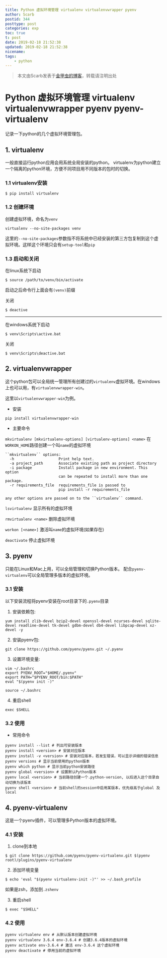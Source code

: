 ```yaml
---
title: Python 虚拟环境管理 virtualenv virtualenvwrapper pyenv
author: Scarb
postid: 344
posttype: post
categories: exp
toc: true
t: post
date: 2019-02-18 21:52:38
updated: 2019-02-18 21:52:38
nicename:
tags:
    - python
---
```


>本文由Scarb发表于[金甲虫的博客](http://47.106.131.90/blog)，转载请注明出处

# Python 虚拟环境管理 virtualenv virtualenvwrapper pyenv pyenv-virtualenv

记录一下python的几个虚拟环境管理包。

## 1. virtualenv

一般直接运行python应用会用系统全局安装的python。
virtualenv为python建立一个隔离的python环境，方便不同项目用不同版本的包时的切换。

### 1.1 virtualenv安装

```shell
$ pip install virtualenv
```

### 1.2 创建环境

创建虚拟环境，命名为`venv`

```shell
virtualenv --no-site-packages venv
```

这里的`--no-site-packages`参数指不将系统中已经安装的第三方包复制到这个虚拟环境。这样这个环境只会有`setup-tool`和`pip`

<!-- more -->

### 1.3 启动和关闭

在linux系统下启动

```shell
$ source /path/to/venv/bin/activate
```

启动之后命令行上面会有`(venv)`前缀

关闭

```shell
$ deactive
```

----

在windows系统下启动

```shell
$ venv\Scripts\active.bat
```

关闭

```shell
$ venv\Scripts\deactive.bat
```

## 2. virtualenvwrapper

这个python包可以全局统一管理所有创建过的`virtualenv`虚拟环境。在windows上也可以用，有`virtualenvwrapper-win`。

这里以`virtualenvwrapper-win`为例。

- 安装

```shell
pip install virtualenvwrapper-win
```

- 主要命令

``mkvirtualenv [mkvirtualenv-options] [virtualenv-options] <name>``
    在`WORKON_HOME`路径创建一个叫`name`的虚拟环境

    ``mkvirtualenv`` options:
      -h                    Print help text.
      -a project_path       Associate existing path as project directory
      -i package            Install package in new environment. This option
                            can be repeated to install more than one package.
      -r requirements_file  requirements_file is passed to
                            pip install -r requirements_file

    any other options are passed on to the ``virtualenv`` command.                

``lsvirtualenv``
    显示所有的虚拟环境

``rmvirtualenv <name>``
    删除虚拟环境

``workon [<name>]``
    激活叫`name`的虚拟环境(如果存在)

``deactivate``
    停止虚拟环境

## 3. pyenv

只能在Linux和Mac上用，可以全局管理和切换Python版本。
配合`pyenv-virtualenv`可以全局管理多版本的虚拟环境。

### 3.1 安装

以下安装流程将pyenv安装在root目录下的`.pyenv`目录

1. 安装依赖包:

`yum install zlib-devel bzip2-devel openssl-devel ncurses-devel sqlite-devel readline-devel tk-devel gdbm-devel db4-devel libpcap-devel xz-devel -y`

2. 安装pyenv包:

`git clone https://github.com/pyenv/pyenv.git ~/.pyenv`

3. 设置环境变量:

```shell
vim ~/.bashrc 
export PYENV_ROOT="$HOME/.pyenv" 
export PATH="$PYENV_ROOT/bin:$PATH" 
eval "$(pyenv init -)"

source ~/.bashrc
```

4. 重启shell

`exec $SHELL`

### 3.2 使用

- 常用命令

```shell
pyenv install --list # 列出可安装版本
pyenv install <version> # 安装对应版本
pyenv install -v <version> # 安装对应版本，若发生错误，可以显示详细的错误信息
pyenv versions # 显示当前使用的python版本
pyenv which python # 显示当前python安装路径
pyenv global <version> # 设置默认Python版本
pyenv local <version> # 当前路径创建一个.python-version, 以后进入这个目录自动切换为该版本
pyenv shell <version> # 当前shell的session中启用某版本，优先级高于global 及 local
```

## 4. pyenv-virtualenv

这是一个pyenv插件，可以管理多Python版本的虚拟环境。

### 4.1 安装

1. clone到本地

```shell
$ git clone https://github.com/pyenv/pyenv-virtualenv.git $(pyenv root)/plugins/pyenv-virtualenv
```

2. 添加环境变量

```shell
$ echo 'eval "$(pyenv virtualenv-init -)"' >> ~/.bash_profile
```

如果是zsh，添加到`.zshenv`

3. 重启shell

```shell
$ exec "$SHELL"
```

### 4.2 使用

```shell
pyenv virtualenv env # 从默认版本创建虚拟环境
pyenv virtualenv 3.6.4 env-3.6.4 # 创建3.6.4版本的虚拟环境
pyenv activate env-3.6.4 # 激活 env-3.6.4 这个虚拟环境
pyenv deactivate # 停用当前的虚拟环境
```
